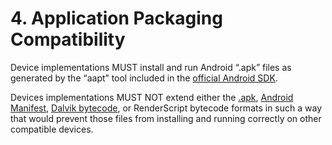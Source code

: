 # 4\. Application Packaging Compatibility

Device implementations MUST install and run Android “.apk” files as generated
by the “aapt” tool included in the [official Android
SDK](http://developer.android.com/tools/help/index.html).

Devices implementations MUST NOT extend either the
[.apk](http://developer.android.com/guide/components/fundamentals.html),
[Android Manifest](http://developer.android.com/guide/topics/manifest/manifest-intro.html),
[Dalvik bytecode](https://android.googlesource.com/platform/dalvik/), or
RenderScript bytecode formats in such a way that would prevent those files from
installing and running correctly on other compatible devices.
